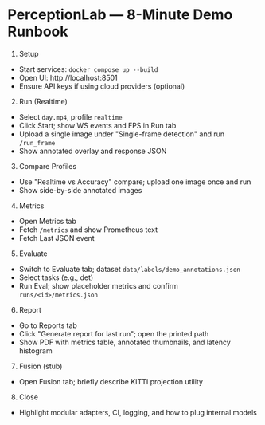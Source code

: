 # PerceptionLab — 8-Minute Demo Runbook

1) Setup
- Start services: `docker compose up --build`
- Open UI: http://localhost:8501
- Ensure API keys if using cloud providers (optional)

2) Run (Realtime)
- Select `day.mp4`, profile `realtime`
- Click Start; show WS events and FPS in Run tab
- Upload a single image under "Single-frame detection" and run `/run_frame`
- Show annotated overlay and response JSON

3) Compare Profiles
- Use "Realtime vs Accuracy" compare; upload one image once and run
- Show side-by-side annotated images

4) Metrics
- Open Metrics tab
- Fetch `/metrics` and show Prometheus text
- Fetch Last JSON event

5) Evaluate
- Switch to Evaluate tab; dataset `data/labels/demo_annotations.json`
- Select tasks (e.g., det)
- Run Eval; show placeholder metrics and confirm `runs/<id>/metrics.json`

6) Report
- Go to Reports tab
- Click "Generate report for last run"; open the printed path
- Show PDF with metrics table, annotated thumbnails, and latency histogram

7) Fusion (stub)
- Open Fusion tab; briefly describe KITTI projection utility

8) Close
- Highlight modular adapters, CI, logging, and how to plug internal models
